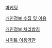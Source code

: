 [마케팅](https://legatist.github.io/legatist/privacy_policy.html)

[개인정보 수집 및 이용](https://legatist.github.io/legatist/privacy.html)

[개인정보 처리방침](https://legatist.github.io/legatist/privacy_policy.html)

[사이트 이용약관](https://legatist.github.io/legatist/terms_of_use.html)
